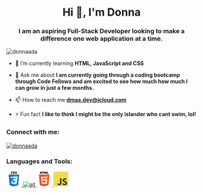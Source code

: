 <h1 align="center">Hi 👋, I'm Donna</h1>
<h3 align="center">I am an aspiring Full-Stack Developer looking to make a difference one web application at a time.</h3>

<p align="left"> <img src="https://komarev.com/ghpvc/?username=donnaada&label=Profile%20views&color=0e75b6&style=flat" alt="donnaada" /> </p>

- 🌱 I’m currently learning **HTML, JavaScript and CSS**

- 💬 Ask me about **I am currently going through a coding bootcamp through Code Fellows and am excited to see how much how much I can grow in just a few months.**

- 📫 How to reach me **dmaa.dev@icloud.com**

- ⚡ Fun fact **I like to think I might be the only islander who cant swim, lol!**

<h3 align="left">Connect with me:</h3>
<p align="left">
<a href="https://linkedin.com/in/donnaada" target="blank"><img align="center" src="https://raw.githubusercontent.com/rahuldkjain/github-profile-readme-generator/master/src/images/icons/Social/linked-in-alt.svg" alt="donnaada" height="30" width="40" /></a>
</p>

<h3 align="left">Languages and Tools:</h3>
<p align="left"> <a href="https://www.w3schools.com/css/" target="_blank" rel="noreferrer"> <img src="https://raw.githubusercontent.com/devicons/devicon/master/icons/css3/css3-original-wordmark.svg" alt="css3" width="40" height="40"/> </a> <a href="https://git-scm.com/" target="_blank" rel="noreferrer"> <img src="https://www.vectorlogo.zone/logos/git-scm/git-scm-icon.svg" alt="git" width="40" height="40"/> </a> <a href="https://www.w3.org/html/" target="_blank" rel="noreferrer"> <img src="https://raw.githubusercontent.com/devicons/devicon/master/icons/html5/html5-original-wordmark.svg" alt="html5" width="40" height="40"/> </a> <a href="https://developer.mozilla.org/en-US/docs/Web/JavaScript" target="_blank" rel="noreferrer"> <img src="https://raw.githubusercontent.com/devicons/devicon/master/icons/javascript/javascript-original.svg" alt="javascript" width="40" height="40"/> </a> </p>
